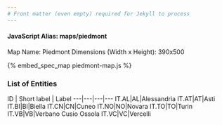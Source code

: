 ```yaml
---
# Front matter (even empty) required for Jekyll to process
---
```


#### JavaScript Alias: maps/piedmont

Map Name: Piedmont
Dimensions (Width x Height): 390x500



{% embed_spec_map piedmont-map.js %}

### List of Entities

ID | Short label | Label
---|---|---|---
IT.AL|AL|Alessandria
IT.AT|AT|Asti
IT.BI|BI|Biella
IT.CN|CN|Cuneo
IT.NO|NO|Novara
IT.TO|TO|Turin
IT.VB|VB|Verbano Cusio Ossola
IT.VC|VC|Vercelli


